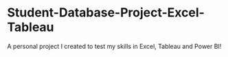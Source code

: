 # Student-Database-Project-Excel-Tableau
A personal project I created to test my skills in Excel, Tableau and Power BI!
